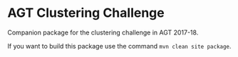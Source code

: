 # AGT Clustering Challenge

Companion package for the clustering challenge in AGT 2017-18.

If you want to build this package use the command `mvn clean site package`.
